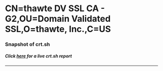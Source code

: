 # CN=thawte DV SSL CA - G2,OU=Domain Validated SSL,O=thawte\, Inc.,C=US
### Snapshot of crt.sh
##### Click [here](https://crt.sh/?q=Serial_46F9B6084C36202D8CBBF6B1D00E3A41) for a live crt.sh report

---
